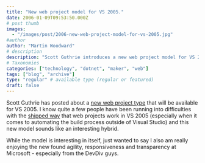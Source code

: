 ```yaml
---
title: "New web project model for VS 2005."
date: 2006-01-09T09:53:50.000Z
# post thumb
images:
  - "/images/post/2006-new-web-project-model-for-vs-2005.jpg"
#author
author: "Martin Woodward"
# description
description: "Scott Guthrie introduces a new web project model for VS 2005, enhancing build automation and showcasing Microsoft's improved responsiveness."
# Taxonomies
categories: ["technology", "dotnet", "maker", "web"]
tags: ["blog", "archive"]
type: "regular" # available type (regular or featured)
draft: false
---
```

Scott Guthrie has posted about a [new web project type](http://weblogs.asp.net/scottgu/archive/2005/12/07/432630.aspx) that will be available for VS 2005.  I know quite a few people have been running into difficulties with the [shipped way](http://weblogs.asp.net/scottgu/archive/2005/08/21/423201.aspx) that web projects work in VS 2005 (especially when it comes to automating the build process outside of Visual Studio) and this new model sounds like an interesting hybrid.

While the model is interesting in itself, just wanted to say I also am really enjoying the new found agility, responsiveness and transparency at Microsoft - especially from the DevDiv guys.